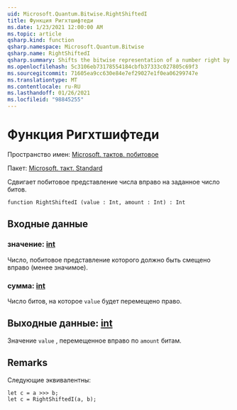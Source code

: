 ```yaml
---
uid: Microsoft.Quantum.Bitwise.RightShiftedI
title: Функция Ригхтшифтеди
ms.date: 1/23/2021 12:00:00 AM
ms.topic: article
qsharp.kind: function
qsharp.namespace: Microsoft.Quantum.Bitwise
qsharp.name: RightShiftedI
qsharp.summary: Shifts the bitwise representation of a number right by a given number of bits.
ms.openlocfilehash: 5c3106eb73178554184cbfb37333c027805c69f3
ms.sourcegitcommit: 71605ea9cc630e84e7ef29027e1f0ea06299747e
ms.translationtype: MT
ms.contentlocale: ru-RU
ms.lasthandoff: 01/26/2021
ms.locfileid: "98845255"
---
```

# <a name="rightshiftedi-function"></a>Функция Ригхтшифтеди

Пространство имен: [Microsoft. тактов. побитовое](xref:Microsoft.Quantum.Bitwise)

Пакет: [Microsoft. такт. Standard](https://nuget.org/packages/Microsoft.Quantum.Standard)


Сдвигает побитовое представление числа вправо на заданное число битов.

```qsharp
function RightShiftedI (value : Int, amount : Int) : Int
```


## <a name="input"></a>Входные данные

### <a name="value--int"></a>значение: [int](xref:microsoft.quantum.lang-ref.int)

Число, побитовое представление которого должно быть смещено вправо (менее значимое).


### <a name="amount--int"></a>сумма: [int](xref:microsoft.quantum.lang-ref.int)

Число битов, на которое `value` будет перемещено право.



## <a name="output--int"></a>Выходные данные: [int](xref:microsoft.quantum.lang-ref.int)

Значение `value` , перемещенное вправо по `amount` битам.

## <a name="remarks"></a>Remarks

Следующие эквивалентны:

```qsharp
let c = a >>> b;
let c = RightShiftedI(a, b);
```